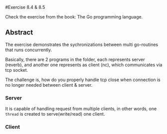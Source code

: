 #Exercise 8.4 & 8.5

Check the exercise from the book: The Go programming language.

## Abstract

The exercise demonstrates the sychronizations between multi go-routines that runs concurrently.

Basically, there are 2 programs in the folder, each represents server (reverb), and another one represents as client (nc), which communicates via tcp socket.

The challenge is, how do you properly handle tcp close when connection is no longer needed between client & server.

### Server 

It is capable of handling request from multiple clients, in other words, one `thread` is created to serve(write/read) one client.

### Client




